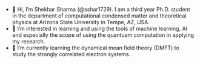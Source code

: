 - 👋 Hi, I’m Shekhar Sharma (@sshar1729). I am a third year Ph.D. student in the department of computational condensed matter and theoretical physics at Arizona State University in Tempe, AZ, USA.  
- 👀 I’m interested in learning and using the tools of machine learning, AI and especially the scope of using the quantuam computation in applying my research. 
- 🌱 I’m currently learning the dynamical mean field theory (DMFT) to study the strongly correlated electron systems. 
  

<!---
sshar1729/sshar1729 is a ✨ special ✨ repository because its `README.md` (this file) appears on your GitHub profile.
You can click the Preview link to take a look at your changes.
--->
